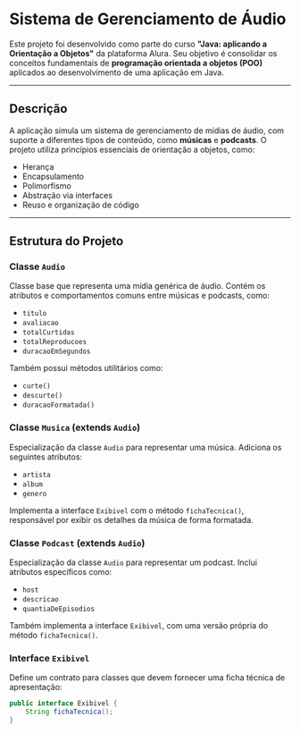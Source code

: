 # Sistema de Gerenciamento de Áudio

Este projeto foi desenvolvido como parte do curso **"Java: aplicando a Orientação a Objetos"** da plataforma Alura. Seu objetivo é consolidar os conceitos fundamentais de **programação orientada a objetos (POO)** aplicados ao desenvolvimento de uma aplicação em Java.

---

## Descrição

A aplicação simula um sistema de gerenciamento de mídias de áudio, com suporte a diferentes tipos de conteúdo, como **músicas** e **podcasts**. O projeto utiliza princípios essenciais de orientação a objetos, como:

- Herança
- Encapsulamento
- Polimorfismo
- Abstração via interfaces
- Reuso e organização de código

---

## Estrutura do Projeto

### Classe `Audio`

Classe base que representa uma mídia genérica de áudio. Contém os atributos e comportamentos comuns entre músicas e podcasts, como:

- `titulo`
- `avaliacao`
- `totalCurtidas`
- `totalReproducoes`
- `duracaoEmSegundos`

Também possui métodos utilitários como:

- `curte()`
- `descurte()`
- `duracaoFormatada()`

### Classe `Musica` (extends `Audio`)

Especialização da classe `Audio` para representar uma música. Adiciona os seguintes atributos:

- `artista`
- `album`
- `genero`

Implementa a interface `Exibivel` com o método `fichaTecnica()`, responsável por exibir os detalhes da música de forma formatada.

### Classe `Podcast` (extends `Audio`)

Especialização da classe `Audio` para representar um podcast. Inclui atributos específicos como:

- `host`
- `descricao`
- `quantiaDeEpisodios`

Também implementa a interface `Exibivel`, com uma versão própria do método `fichaTecnica()`.

### Interface `Exibivel`

Define um contrato para classes que devem fornecer uma ficha técnica de apresentação:

```java
public interface Exibivel {
    String fichaTecnica();
}

